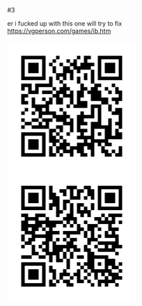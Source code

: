 #3

er i fucked up with this one will try to fix
https://vgperson.com/games/ib.htm </br> </br>
![scan with 3ds](ib1.png)
![scan with 3ds](ib2.png)
